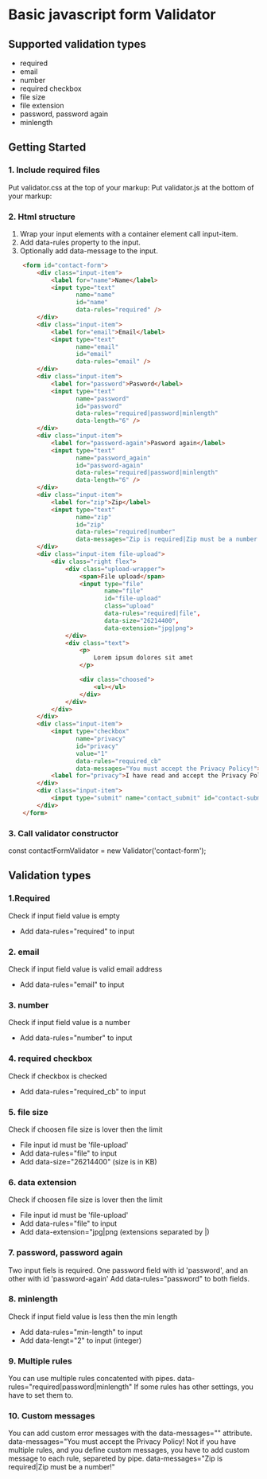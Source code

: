 # Basic javascript form Validator

## Supported validation types
- required
- email
- number
- required checkbox
- file size
- file extension
- password, password again
- minlength

## Getting Started

### 1. Include required files
Put validator.css at the top of your markup:
Put validator.js at the bottom of your markup:

### 2. Html structure
1. Wrap your input elements with a container element call input-item.
2. Add data-rules property to the input.
3. Optionally add data-message to the input.

```html
    <form id="contact-form">
        <div class="input-item">
            <label for="name">Name</label>
            <input type="text" 
                   name="name" 
                   id="name" 
                   data-rules="required" />
        </div>
        <div class="input-item">
            <label for="email">Email</label>
            <input type="text" 
                   name="email" 
                   id="email" 
                   data-rules="email" />
        </div>
        <div class="input-item">
            <label for="password">Pasword</label>
            <input type="text" 
                   name="password" 
                   id="password" 
                   data-rules="required|password|minlength"
                   data-length="6" />
        </div>
        <div class="input-item">
            <label for="password-again">Pasword again</label>
            <input type="text" 
                   name="password_again" 
                   id="password-again" 
                   data-rules="required|password|minlength"
                   data-length="6" />
        </div>
        <div class="input-item">
            <label for="zip">Zip</label>
            <input type="text" 
                   name="zip" 
                   id="zip" 
                   data-rules="required|number"
                   data-messages="Zip is required|Zip must be a number!" />
        </div>
        <div class="input-item file-upload">
            <div class="right flex">
                <div class="upload-wrapper">
                    <span>File upload</span>
                    <input type="file" 
                           name="file" 
                           id="file-upload" 
                           class="upload" 
                           data-rules="required|file",
                           data-size="26214400",
                           data-extension="jpg|png">
                </div>
                <div class="text">
                    <p>
                        Lorem ipsum dolores sit amet
                    </p>

                    <div class="choosed">
                        <ul></ul>
                    </div>
                </div>
            </div>
        </div>
        <div class="input-item">
            <input type="checkbox" 
                   name="privacy" 
                   id="privacy" 
                   value="1" 
                   data-rules="required_cb" 
                   data-messages="You must accept the Privacy Policy!">
            <label for="privacy">I have read and accept the Privacy Policy</label>
        </div>
        <div class="input-item">
            <input type="submit" name="contact_submit" id="contact-submit" value="Send" />
        </div>
    </form>

```

### 3. Call validator constructor
const contactFormValidator = new Validator('contact-form');

## Validation types
### 1.Required
Check if input field value is empty
- Add data-rules="required" to input

### 2. email
Check if input field value is valid email address
- Add data-rules="email" to input

### 3. number
Check if input field value is a number
- Add data-rules="number" to input

### 4. required checkbox
Check if checkbox is checked
- Add data-rules="required_cb" to input

### 5. file size
Check if choosen file size is lover then the limit
- File input id must be 'file-upload'
- Add data-rules="file" to input
- Add data-size="26214400" (size is in KB)

### 6. data extension
Check if choosen file size is lover then the limit
- File input id must be 'file-upload'
- Add data-rules="file" to input
- Add data-extension="jpg|png (extensions separated by |)

### 7. password, password again
Two input fiels is required.
One password field with id 'password', and an other with id 'password-again'
Add data-rules="password" to both fields.

### 8. minlength
Check if input field value is less then the min length
- Add data-rules="min-length" to input
- Add data-lengt="2" to input (integer)

### 9. Multiple rules
You can use multiple rules concatented with pipes.
data-rules="required|password|minlength"
If some rules has other settings, you have to set them to.

### 10. Custom messages
You can add custom error messages with the data-messages="" attribute.
data-messages="You must accept the Privacy Policy!
Not if you have multiple rules, and you define custom messages, you have to add custom message to each rule, separeted by pipe.
data-messages="Zip is required|Zip must be a number!"

